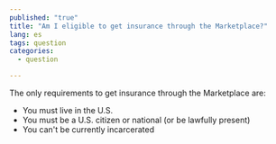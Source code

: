 ```yaml
---
published: "true"
title: "Am I eligible to get insurance through the Marketplace?"
lang: es
tags: question
categories:
  - question

---
```


The only requirements to get insurance through the Marketplace are:

- You must live in the U.S.
- You must be a U.S. citizen or national (or be lawfully present)
- You can't be currently incarcerated
